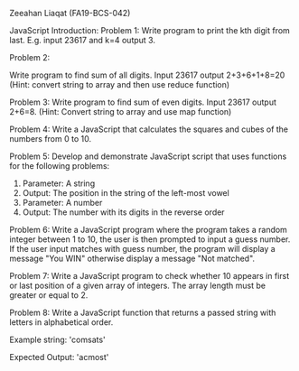 Zeeahan Liaqat (FA19-BCS-042)

JavaScript Introduction:
Problem 1:
Write program to print the kth digit from last. E.g. input 23617 and k=4 output 3. 

Problem 2:

Write program to find sum of all digits. Input 23617 output 2+3+6+1+8=20
(Hint: convert string to array and then use reduce function)

Problem 3:
Write program to find sum of even digits. Input 23617 output 2+6=8.
(Hint: Convert string to array and use map function)

Problem 4:
Write a JavaScript that calculates the squares and cubes of the numbers from 0 to 10.

Problem 5:
Develop and demonstrate JavaScript script that uses functions for the following problems: 
1.	Parameter: A string 
2.	Output: The position in the string of the left-most vowel 
3.	Parameter: A number  
4.	Output: The number with its digits in the reverse order
	
Problem 6:
Write a JavaScript program where the program takes a random integer between 1 to 10, the user is then prompted to input a guess number. If the user input matches with guess number, the program will display a message "You WIN" otherwise display a message "Not matched".

Problem 7:
Write a JavaScript program to check whether 10 appears in first or last position of a given array of integers. The array length must be greater or equal to 2.

Problem 8:
Write a JavaScript function that returns a passed string with letters in alphabetical order.

Example string: 'comsats'

Expected Output: 'acmost'
